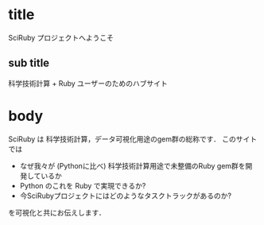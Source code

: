 # title
SciRuby プロジェクトへようこそ
## sub title
科学技術計算 + Ruby ユーザーのためのハブサイト

# body
SciRuby は 科学技術計算，データ可視化用途のgem群の総称です．
このサイトでは

- なぜ我々が (Pythonに比べ) 科学技術計算用途で未整備のRuby gem群を開発しているか
- Python のこれを Ruby で実現できるか?
- 今SciRubyプロジェクトにはどのようなタスクトラックがあるのか?

を可視化と共にお伝えします．
